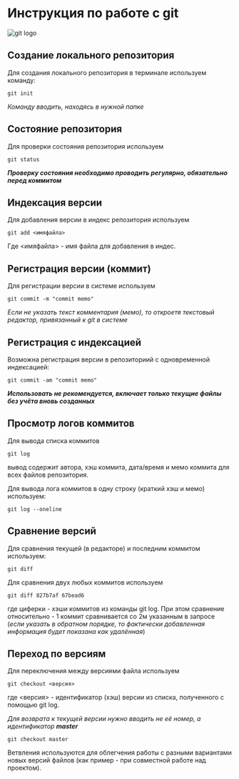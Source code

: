 # **Инструкция по работе с git**
![git logo](images/git.png)
## Создание локального репозитория

Для создания локального репозитория в терминале используем команду:

    git init
*Команду вводить, находясь в нужной папке*

## Состояние репозитория
Для проверки состояния репозитория используем

    git status
_**Проверку состояния необходимо проводить регулярно, обязательно перед коммитом**_

## Индексация версии
Для добавления версии в индекс репозитория используем

    git add <имяфайла>
Где <имяфайла> - имя файла для добавления в индес.

## Регистрация версии (коммит)
Для регистрации версии в системе используем 

    git commit -m "commit memo"
*Если не указать текст комментария (мемо), то откроетя текстовый редактор, привязанный к git в системе*

## Регистрация с индексацией
Возможна регистрация версии в репозиториий с одновременной индексацией:

    git commit -am "commit memo"
_**Использовать не рекомендуется, включает только текущие файлы без учёта вновь созданных**_

## Просмотр логов коммитов

Для вывода списка коммитов 

    git log
вывод содержит автора, хэш коммита, дата/время и мемо коммита для всех файлов репозитория.

Для вывода лога коммитов в одну строку (краткий хэш и мемо) используем:

    git log --oneline


## Сравнение версий

Для сравнения текущей (в редакторе) и последним коммитом используем:

    git diff

Для сравнения двух любых коммитов используем 

    git diff 827b7af 67bead6
где циферки - хэши коммитов из команды git log. При этом сравнение относительно - 1 коммит сравнивается со 2м указанным в запросе (*если указать в обратном порядке, то фактически добавленная информация будет показана как удалённая*)

## Переход по версиям
Для переключения между версиями файла используем

    git checkout <версия>
где <версия> - идентификатор (хэш) версии из списка, полученного c помощью git log.

*Для возврата к текущей версии нужно вводить не её номер, а идентификатор __master__*

    git checkout master

Ветвления используются для облегчения работы с разными вариантами новых версий файлов (как пример - при совместной работе над проектом).